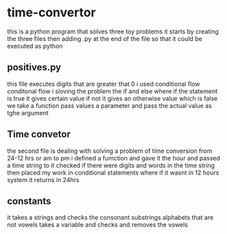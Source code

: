 # time-convertor
this is a python program that solves three toy problems
it starts by creating the three files then adding .py at the end of the file so that it could be executed as python 
## positives.py
this file executes digits that are greater that 0
i used conditional flow conditonal flow i  sloving the problem the if and else where if the statement is true it gives certain value if not it gives an otherwise value which is false 
we take a function pass values a parameter 
and pass the actual value as tghe argument


## Time convetor
the second file is dealing with solving a problem of time conversion from 24-12 hrs or am to pm 
i defined a fumction and gave it the hour and passed a time string to it
checked if there were digits and words in the time string
then placed my work in conditional statements
where if it wasnt in  12 hours system it returns in 24hrs


## constants
it takes a strings and checks the consonant substrings alphabets that are not vowels
takes a variable and checks and removes the vowels




